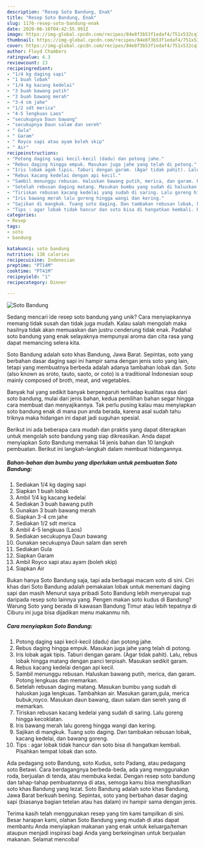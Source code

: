 ```yaml
---
description: "Resep Soto Bandung, Enak"
title: "Resep Soto Bandung, Enak"
slug: 1176-resep-soto-bandung-enak
date: 2020-06-16T04:42:55.991Z
image: https://img-global.cpcdn.com/recipes/84e8f3b53f1edaf4/751x532cq70/soto-bandung-foto-resep-utama.jpg
thumbnail: https://img-global.cpcdn.com/recipes/84e8f3b53f1edaf4/751x532cq70/soto-bandung-foto-resep-utama.jpg
cover: https://img-global.cpcdn.com/recipes/84e8f3b53f1edaf4/751x532cq70/soto-bandung-foto-resep-utama.jpg
author: Floyd Chambers
ratingvalue: 4.3
reviewcount: 13
recipeingredient:
- "1/4 kg daging sapi"
- "1 buah lobak"
- "1/4 kg kacang kedelai"
- "3 buah bawang putih"
- "3 buah bawang merah"
- "3-4 cm jahe"
- "1/2 sdt merica"
- "4-5 lengkuas Laos"
- "secukupnya Daun bawang"
- "secukupnya Daun salam dan sereh"
- " Gula"
- " Garam"
- " Royco sapi atau ayam boleh skip"
- " Air"
recipeinstructions:
- "Potong daging sapi kecil-kecil (dadu) dan potong jahe."
- "Rebus daging hingga empuk. Masukan juga jahe yang telah di potong."
- "Iris lobak agak tipis. Taburi dengan garam. (Agar tidak pahit). Lalu, rebus lobak hingga matang dengan panci terpisah. Masukan sedikit garam."
- "Rebus kacang kedelai dengan api kecil."
- "Sambil menunggu rebusan. Haluskan bawang putih, merica, dan garam. Potong lengkuas dan memarkan."
- "Setelah rebusan daging matang. Masukan bumbu yang sudah di haluskan juga lengkuas. Tambahkan air. Masukan garam,gula, merica bubuk,royco. Masukan daun bawang, daun salam dan sereh yang di memarkan."
- "Tiriskan rebusan kacang kedelai yang sudah di saring. Lalu goreng hingga kecoklatan."
- "Iris bawang merah lalu goreng hingga wangi dan kering."
- "Sajikan di mangkuk. Tuang soto daging. Dan tambakan rebusan lobak, kacang kedelai, dan bawang goreng."
- "Tips : agar lobak tidak hancur dan soto bisa di hangatkan kembali. Pisahkan tempat lobak dan soto."
categories:
- Resep
tags:
- soto
- bandung

katakunci: soto bandung 
nutrition: 138 calories
recipecuisine: Indonesian
preptime: "PT14M"
cooktime: "PT41M"
recipeyield: "1"
recipecategory: Dinner

---
```



![Soto Bandung](https://img-global.cpcdn.com/recipes/84e8f3b53f1edaf4/751x532cq70/soto-bandung-foto-resep-utama.jpg)

Sedang mencari ide resep soto bandung yang unik? Cara menyiapkannya memang tidak susah dan tidak juga mudah. Kalau salah mengolah maka hasilnya tidak akan memuaskan dan justru cenderung tidak enak. Padahal soto bandung yang enak selayaknya mempunyai aroma dan cita rasa yang dapat memancing selera kita.

Soto Bandung adalah soto khas Bandung, Jawa Barat. Sepintas, soto yang berbahan dasar daging sapi ini hampir sama dengan jenis soto yang lain, tetapi yang membuatnya berbeda adalah adanya tambahan lobak dan. Soto (also known as sroto, tauto, saoto, or coto) is a traditional Indonesian soup mainly composed of broth, meat, and vegetables.

Banyak hal yang sedikit banyak berpengaruh terhadap kualitas rasa dari soto bandung, mulai dari jenis bahan, kedua pemilihan bahan segar hingga cara membuat dan menyajikannya. Tak perlu pusing kalau mau menyiapkan soto bandung enak di mana pun anda berada, karena asal sudah tahu triknya maka hidangan ini dapat jadi suguhan spesial.


Berikut ini ada beberapa cara mudah dan praktis yang dapat diterapkan untuk mengolah soto bandung yang siap dikreasikan. Anda dapat menyiapkan Soto Bandung memakai 14 jenis bahan dan 10 langkah pembuatan. Berikut ini langkah-langkah dalam membuat hidangannya.

<!--inarticleads1-->

##### Bahan-bahan dan bumbu yang diperlukan untuk pembuatan Soto Bandung:

1. Sediakan 1/4 kg daging sapi
1. Siapkan 1 buah lobak
1. Ambil 1/4 kg kacang kedelai
1. Sediakan 3 buah bawang putih
1. Gunakan 3 buah bawang merah
1. Siapkan 3-4 cm jahe
1. Sediakan 1/2 sdt merica
1. Ambil 4-5 lengkuas (Laos)
1. Sediakan secukupnya Daun bawang
1. Gunakan secukupnya Daun salam dan sereh
1. Sediakan  Gula
1. Siapkan  Garam
1. Ambil  Royco sapi atau ayam (boleh skip)
1. Siapkan  Air


Bukan hanya Soto Bandung saja, tapi ada berbagai macam soto di sini. Ciri khas dari Soto Bandung adalah pemakaian lobak untuk menemani daging sapi dan masih Menurut saya pribadi Soto Bandung lebih menyerupai sup daripada resep soto lainnya yang. Pengen makan soto kudus di Bandung? Warung Soto yang berada di kawasan Bandung Timur atau lebih tepatnya di Ciburu ini juga bisa dijadikan menu makanmu nih. 

<!--inarticleads2-->

##### Cara menyiapkan Soto Bandung:

1. Potong daging sapi kecil-kecil (dadu) dan potong jahe.
1. Rebus daging hingga empuk. Masukan juga jahe yang telah di potong.
1. Iris lobak agak tipis. Taburi dengan garam. (Agar tidak pahit). Lalu, rebus lobak hingga matang dengan panci terpisah. Masukan sedikit garam.
1. Rebus kacang kedelai dengan api kecil.
1. Sambil menunggu rebusan. Haluskan bawang putih, merica, dan garam. Potong lengkuas dan memarkan.
1. Setelah rebusan daging matang. Masukan bumbu yang sudah di haluskan juga lengkuas. Tambahkan air. Masukan garam,gula, merica bubuk,royco. Masukan daun bawang, daun salam dan sereh yang di memarkan.
1. Tiriskan rebusan kacang kedelai yang sudah di saring. Lalu goreng hingga kecoklatan.
1. Iris bawang merah lalu goreng hingga wangi dan kering.
1. Sajikan di mangkuk. Tuang soto daging. Dan tambakan rebusan lobak, kacang kedelai, dan bawang goreng.
1. Tips : agar lobak tidak hancur dan soto bisa di hangatkan kembali. Pisahkan tempat lobak dan soto.


Ada pedagang soto Bandung, soto Kudus, soto Padang, atau pedagang soto Betawi. Cara berdagangnya berbeda-beda, ada yang menggunakan roda, berjualan di tenda, atau membuka kedai. Dengan resep soto bandung dan tahap-tahap pembuatannya di atas, semoga kamu bisa menghasilkan soto khas Bandung yang lezat. Soto Bandung adalah soto khas Bandung, Jawa Barat berkuah bening. Sepintas, soto yang berbahan dasar daging sapi (biasanya bagian tetelan atau has dalam) ini hampir sama dengan jenis. 

Terima kasih telah menggunakan resep yang tim kami tampilkan di sini. Besar harapan kami, olahan Soto Bandung yang mudah di atas dapat membantu Anda menyiapkan makanan yang enak untuk keluarga/teman ataupun menjadi inspirasi bagi Anda yang berkeinginan untuk berjualan makanan. Selamat mencoba!
